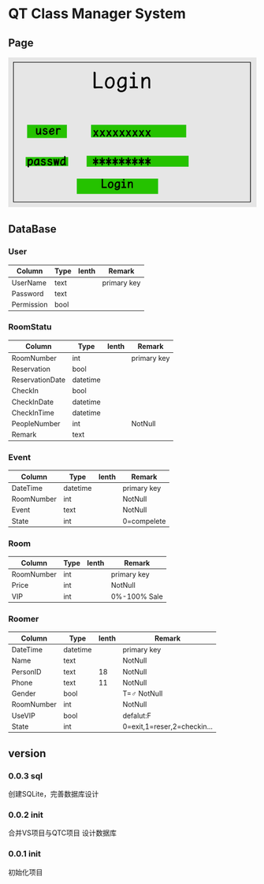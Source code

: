﻿# QT Class Manager System
## Page
![Login](readme/login.png)

## DataBase
### User
| Column          | Type     | lenth | Remark      |
|-----------------|----------|-------|-------------|
| UserName        | text     |       | primary key |
| Password        | text     |       |             |
| Permission      | bool     |       |             |
### RoomStatu
| Column          | Type     | lenth | Remark      |
|-----------------|----------|-------|-------------|
| RoomNumber      | int      |       | primary key |
| Reservation     | bool     |       |             |
| ReservationDate | datetime |       |             |
| CheckIn         | bool     |       |             |
| CheckInDate     | datetime |       |             |
| CheckInTime     | datetime |       |             |
| PeopleNumber    | int      |       | NotNull     |
| Remark          | text     |       |             |
### Event
| Column          | Type     | lenth | Remark      |
|-----------------|----------|-------|-------------|
| DateTime        | datetime |       | primary key |
| RoomNumber      | int      |       | NotNull     |
| Event           | text     |       | NotNull     |
| State           | int      |       | 0=compelete |
### Room
| Column          | Type     | lenth | Remark      |
|-----------------|----------|-------|-------------|
| RoomNumber      | int      |       | primary key |
| Price           | int      |       | NotNull     |
| VIP             | int      |       | 0%-100% Sale|
### Roomer
| Column          | Type     | lenth | Remark      |
|-----------------|----------|-------|-------------|
| DateTime        | datetime |       | primary key |
| Name            | text     |       | NotNull     |
| PersonID        | text     | 18    | NotNull     |
| Phone           | text     | 11    | NotNull     |
| Gender          | bool     |       | T=♂ NotNull|
| RoomNumber      | int      |       | NotNull     |
| UseVIP          | bool     |       | defalut:F   |
| State           | int      |       | 0=exit,1=reser,2=checkin...|

## version
### 0.0.3 sql
创建SQLite，完善数据库设计

### 0.0.2 init
合并VS项目与QTC项目
设计数据库

### 0.0.1 init
初始化项目